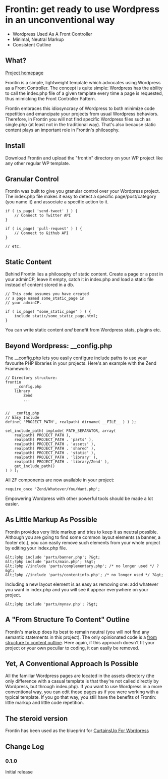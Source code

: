 # Frontin: get ready to use Wordpress in an unconventional way

* Wordpress Used As A Front Controller
* Minimal, Neutral Markup
* Consistent Outline


## What?

[Project homepage](http://alexduloz.github.com/frontin/)

Frontin is a simple, lightweight template which advocates using Wordpress as a Front Controller. The concept is quite simple: Wordpress has the ability to call the index.php file of a given template every time a page is requested, thus mimicking the Front Controller Pattern.

Frontin embraces this idiosyncrasy of Wordpress to both minimize code repetition and emancipate your projects from usual Wordpress behaviors. Therefore, in Frontin you will not find specific Wordpress files such as single.php (at least not in the traditional way). That's also because static content plays an important role in Frontin's philosophy.

## Install
Download Frontin and upload the "frontin" directory on your WP project like any other regular WP template.

## Granular Control

Frontin was built to give you granular control over your Wordpress project. The index.php file makes it easy to detect a specific page/post/category (you name it) and associate a specific action to it.</p>

	if ( is_page( 'send-tweet' ) ) {
		// Connect to Twitter API
	}

	if ( is_page( 'pull-request' ) ) {
		// Connect to Github API
	}

	// etc.

## Static Content

Behind Frontin lies a philosophy of static content. Create a page or a post in your adminCP, leave it empty, catch it in index.php and load a static file instead of content stored in a db.


	// This code assumes you have created
	// a page named some_static_page in
	// your adminCP.

	if ( is_page( "some_static_page" ) ) {
		include static/some_static_page.html;
	}
    
You can write static content *and* benefit from Wordpress stats, plugins etc.

## Beyond Wordpress: __config.php

The __config.php lets you easily configure include paths to use your favourite PHP libraries in your projects. Here's an example with the Zend Framework:

	// Directory structure:
	frontin
	    __config.php
	    library
	        Zend
	        ...


	// __config.php
	// Easy Include
	define( 'PROJECT_PATH', realpath( dirname( __FILE__ ) ) );

	set_include_path( implode( PATH_SEPARATOR, array(
	    realpath( PROJECT_PATH ),
	    realpath( PROJECT_PATH . 'parts' ),
	    realpath( PROJECT_PATH . 'assets' ),
	    realpath( PROJECT_PATH . 'shared' ),
	    realpath( PROJECT_PATH . 'static' ),
	    realpath( PROJECT_PATH . 'library' ),
	    realpath( PROJECT_PATH . 'library/Zend' ),
	    get_include_path() 
	) ) );
    

All ZF components are now available in your project:

	require_once 'Zend/Whatever/You/Want.php';

Empowering Wordpress with other powerful tools should be made a lot easier.


## As Little Markup As Possible

Frontin provides very little markup and tries to keep it as neutral possible. Although you are going to find some common layout elements (a banner, a footer etc.), you can easily remove such elements from your whole project by editing your index.php file. 


	&lt;?php include 'parts/banner.php'; ?&gt;
	&lt;?php include 'parts/main.php'; ?&gt;
	&lt;?php //include 'parts/complementary.php'; /* no longer used */ ?&gt;
	&lt;?php //include 'parts/contentinfo.php'; /* no longer used */ ?&gt;


Including a new layout element is as easy as removing one: add whatever you want in index.php and you will see it appear everywhere on your project.</p>

	&lt;?php include 'parts/mynav.php'; ?&gt;


## A "From Structure To Content" Outline

Frontin's markup does its best to remain neutral (you will not find any semantic statements in this project). The only opinionated code is a [from structure to content outline](http://www.bitspushedaround.com/of-html-document-outlines/). Here again, if this approach doesn't fit your project or your own peculiar to coding, it can easily be removed.

## Yet, A Conventional Approach Is Possible

All the familiar Wordpress pages are located in the assets directory (the only difference with a casual template is that they're not called directly by Wordpress, but through index.php). If you want to use Wordpress in a more conventional way, you can edit those pages as if you were working with a typical template. If you go that way, you still have the benefits of Frontin: little markup and little code repetition.


## The steroid version

Frontin has been used as the blueprint for [CurtainsUp For Wordpress](http://alexduloz.github.com/CurtainsUp/)


## Change Log

### 0.1.0

Initial release